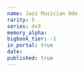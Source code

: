 ```yaml
---
name: Jazz Musician Odo
rarity: 5
series: ds9
memory_alpha:
bigbook_tier: -1
in_portal: true
date:
published: true
---
```



